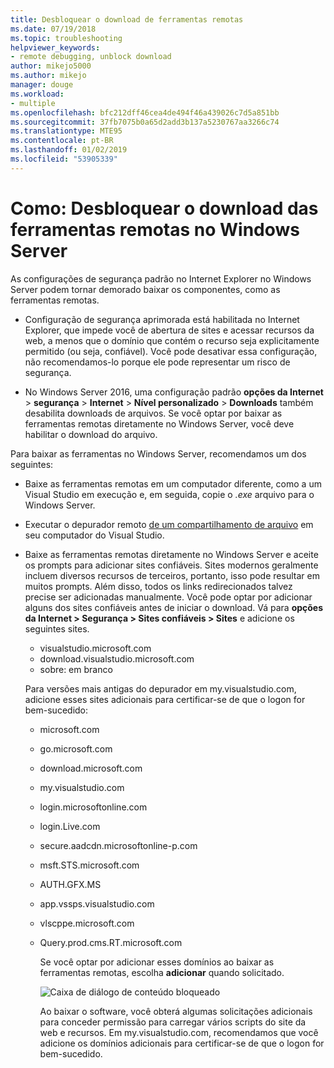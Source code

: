 ```yaml
---
title: Desbloquear o download de ferramentas remotas
ms.date: 07/19/2018
ms.topic: troubleshooting
helpviewer_keywords:
- remote debugging, unblock download
author: mikejo5000
ms.author: mikejo
manager: douge
ms.workload:
- multiple
ms.openlocfilehash: bfc212dff46cea4de494f46a439026c7d5a851bb
ms.sourcegitcommit: 37fb7075b0a65d2add3b137a5230767aa3266c74
ms.translationtype: MTE95
ms.contentlocale: pt-BR
ms.lasthandoff: 01/02/2019
ms.locfileid: "53905339"
---
```

# <a name="how-to-unblock-the-download-of-the-remote-tools-on-windows-server"></a>Como: Desbloquear o download das ferramentas remotas no Windows Server

As configurações de segurança padrão no Internet Explorer no Windows Server podem tornar demorado baixar os componentes, como as ferramentas remotas.

* Configuração de segurança aprimorada está habilitada no Internet Explorer, que impede você de abertura de sites e acessar recursos da web, a menos que o domínio que contém o recurso seja explicitamente permitido (ou seja, confiável). Você pode desativar essa configuração, não recomendamos-lo porque ele pode representar um risco de segurança.

* No Windows Server 2016, uma configuração padrão **opções da Internet** > **segurança** > **Internet**  >   **Nível personalizado** > **Downloads** também desabilita downloads de arquivos. Se você optar por baixar as ferramentas remotas diretamente no Windows Server, você deve habilitar o download do arquivo.

Para baixar as ferramentas no Windows Server, recomendamos um dos seguintes:

* Baixe as ferramentas remotas em um computador diferente, como a um Visual Studio em execução e, em seguida, copie o *.exe* arquivo para o Windows Server.

* Executar o depurador remoto [de um compartilhamento de arquivo](../debugger/remote-debugging.md#fileshare_msvsmon) em seu computador do Visual Studio.

* Baixe as ferramentas remotas diretamente no Windows Server e aceite os prompts para adicionar sites confiáveis. Sites modernos geralmente incluem diversos recursos de terceiros, portanto, isso pode resultar em muitos prompts. Além disso, todos os links redirecionados talvez precise ser adicionadas manualmente. Você pode optar por adicionar alguns dos sites confiáveis antes de iniciar o download. Vá para **opções da Internet > Segurança > Sites confiáveis > Sites** e adicione os seguintes sites.

  * visualstudio.microsoft.com
  * download.visualstudio.microsoft.com
  * sobre: em branco

  Para versões mais antigas do depurador em my.visualstudio.com, adicione esses sites adicionais para certificar-se de que o logon for bem-sucedido:

  * microsoft.com
  * go.microsoft.com
  * download.microsoft.com
  * my.visualstudio.com
  * login.microsoftonline.com
  * login.Live.com
  * secure.aadcdn.microsoftonline-p.com
  * msft.STS.microsoft.com
  * AUTH.GFX.MS
  * app.vssps.visualstudio.com
  * vlscppe.microsoft.com
  * Query.prod.cms.RT.microsoft.com

    Se você optar por adicionar esses domínios ao baixar as ferramentas remotas, escolha **adicionar** quando solicitado.

    ![Caixa de diálogo de conteúdo bloqueado](../debugger/media/remotedbg-blocked-content.png)

    Ao baixar o software, você obterá algumas solicitações adicionais para conceder permissão para carregar vários scripts do site da web e recursos. Em my.visualstudio.com, recomendamos que você adicione os domínios adicionais para certificar-se de que o logon for bem-sucedido.